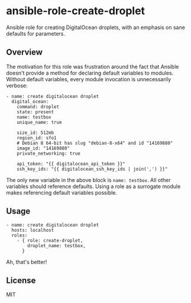 # ansible-role-create-droplet
Ansible role for creating DigitalOcean droplets,
with an emphasis on sane defaults for parameters.

## Overview
The motivation for this role was frustration around the fact that
Ansible doesn't provide a method for declaring default variables
to modules. Without default variables, every module invocation
is unnecessarily verbose:

```
- name: create digitalocean droplet
  digital_ocean:
    command: droplet
    state: present
    name: testbox
    unique_name: true

    size_id: 512mb
    region_id: sfo1
    # Debian 8 64-bit has slug "debian-8-x64" and id "14169880"
    image_id: "14169880"
    private_networking: true

    api_token: "{{ digitalocean_api_token }}"
    ssh_key_ids: "{{ digitalocean_ssh_key_ids | join(',') }}"
```

The only new variable in the above block is `name: testbox`.
All other variables should reference defaults. Using a role
as a surrogate module makes referencing default variables possible.

## Usage

```
- name: create digitalocean droplet
  hosts: localhost
  roles:
    - { role: create-droplet,
        droplet_name: testbox,
      }
```
Ah, that's better!

## License
MIT
